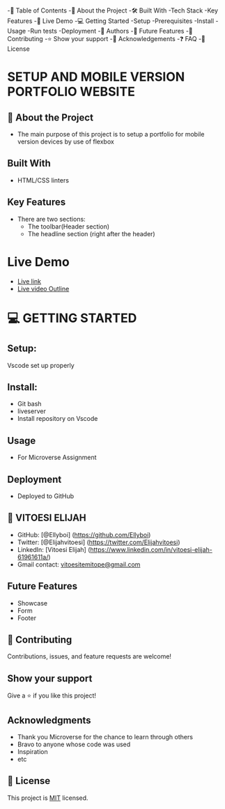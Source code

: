 -📗 Table of Contents
-📖 About the Project
-🛠 Built With
-Tech Stack
-Key Features
-🚀 Live Demo
-💻 Getting Started
-Setup
-Prerequisites
-Install
-Usage
-Run tests
-Deployment
-👥 Authors
-🔭 Future Features
-🤝 Contributing
-⭐️ Show your support
-🙏 Acknowledgements
-❓ FAQ
-📝 License
# SETUP AND MOBILE VERSION PORTFOLIO WEBSITE

## 📖 About the Project
- The main purpose of this project is to setup a portfolio for mobile version devices by use of flexbox
## Built With
- HTML/CSS linters
## Key Features
 - There are two sections:
    - The toolbar(Header section)
    - The headline section (right after the header)
 # Live Demo
  - [Live link](https://ellyboi.github.io/Portfolio/)
  - [Live video Outline](https://www.loom.com/share/cf39800dc12044aabd526d0c3eebc096)
    
 # 💻 GETTING STARTED
 
 ## Setup:
 Vscode set up properly
 
## Install:   
   - Git bash
   - liveserver
   - Install repository on Vscode
## Usage 
  - For Microverse Assignment

## Deployment
 - Deployed to GitHub
 
 ## 👥 VITOESI ELIJAH
  - GitHub: [@Ellyboi] (https://github.com/Ellyboi)
  - Twitter: [@Elijahvitoesi] (https://twitter.com/Elijahvitoesi)
  - LinkedIn: [Vitoesi Elijah] (https://www.linkedin.com/in/vitoesi-elijah-61961611a/)
  - Gmail contact: vitoesitemitope@gmail.com
## Future Features
   - Showcase
   - Form
   - Footer
## 🤝 Contributing

Contributions, issues, and feature requests are welcome!
## Show your support

Give a ⭐️ if you like this project!
## Acknowledgments
- Thank you Microverse for the chance to learn through others
- Bravo to anyone whose code was used
- Inspiration
- etc

## 📝 License

This project is [MIT](./LICENSE) licensed.
